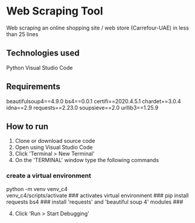 # Web Scraping Tool
Web scraping an online shopping site / web store (Carrefour-UAE) in less than 25 lines

## Technologies used
Python
Visual Studio Code

## Requirements
beautifulsoup4==4.9.0
bs4==0.0.1
certifi==2020.4.5.1
chardet==3.0.4
idna==2.9
requests==2.23.0
soupsieve==2.0
urllib3==1.25.9



## How to run  ##
1. Clone or download source code
2. Open using Visual Studio Code
3. Click 'Terminal > New Terminal'
3. On the 'TERMINAL' window type the following commands
  ### create a virtual environment ###
  python -m venv venv_c4  
  venv_c4/scripts/activate ### activates virtual environment ###
  pip install requests bs4  ### install 'requests' and 'beautiful soup 4' modules ###
  
 4. Click 'Run > Start Debugging' 

